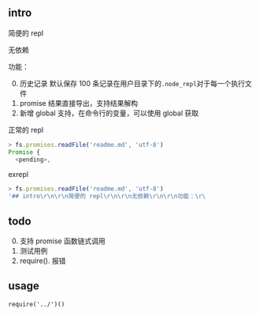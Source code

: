 ## intro

简便的 repl

无依赖

功能：

0. 历史记录
   默认保存 100 条记录在用户目录下的`.node_repl`对于每一个执行文件
1. promise 结果直接导出，支持结果解构
1. 新增 global 支持，在命令行的变量，可以使用 global 获取

正常的 repl

```js
> fs.promises.readFile('readme.md', 'utf-8')
Promise {
  <pending>,
```

exrepl

```js
> fs.promises.readFile('readme.md', 'utf-8')
'## intro\r\n\r\n简便的 repl\r\n\r\n无依赖\r\n\r\n功能：\r\
```

## todo

0. 支持 promise 函数链式调用
1. 测试用例
1. require().<tab> 报错

## usage

`require('../')()`
